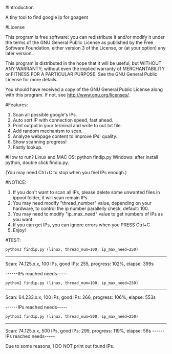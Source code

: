 
#Introduction

A tiny tool to find google ip for goagent

#License

This program is free software: you can redistribute it and/or modify
it under the terms of the GNU General Public License as published by
the Free Software Foundation, either version 3 of the License, or
(at your option) any later version.

This program is distributed in the hope that it will be useful,
but WITHOUT ANY WARRANTY; without even the implied warranty of
MERCHANTABILITY or FITNESS FOR A PARTICULAR PURPOSE.  See the
GNU General Public License for more details.

You should have received a copy of the GNU General Public License
along with this program.  If not, see <http://www.gnu.org/licenses/>.

#Features:

1. Scan all possible google's IPs.
2. Auto sort IP with connection speed, fast ahead.
3. Print output in your terminal and write to out.txt file.
4. Add random mechanism to scan.
5. Analyze webpage content to improve IPs' quality.
6. Show scanning progress!
7. Fastly lookup.

#How to run?
    Linux and MAC OS:
        python findip.py
    Windows:
        after install python, double click findip.py.
    
(You may need Ctrl+C to stop when you feel IPs enough.)

#NOTICE:

1. If you don't want to scan all IPs, please delete some unwanted files in ippool folder, it will scan remain IPs. 
2. You may need modify "thread_number" value, depending on your hardware, to control the ip number parallelly check, default: 100.
3. You may need to modify "ip_max_need" value to get numbers of IPs as you want.
4. If you can get IPs, you can ignore errors when you PRESS Ctrl+C
5. Enjoy!

#TEST:

    python3 findip.py (linux, thread_num=100, ip_max_need=250)
--------------------------------------------------------------------

Scan:   74.125.x.x, 100 IPs, good IPs: 255, progress: 102%, elapse: 399s

------IPs reached needs-----


    python2 findip.py (linux, thread_num=100, ip_max_need=250)
--------------------------------------------------------------------------

Scan:   64.233.x.x, 100 IPs, good IPs: 266, progress: 106%, elapse: 553s

------IPs reached needs-----

    python3 findip.py (linux, thread_num=500, ip_max_need=250)
---------------------------------------------------------------------

Scan:   74.125.x.x, 500 IPs, good IPs: 299, progress: 119%, elapse: 56s
------IPs reached needs-----

Due to some reasons, I DO NOT print out found IPs.
    
